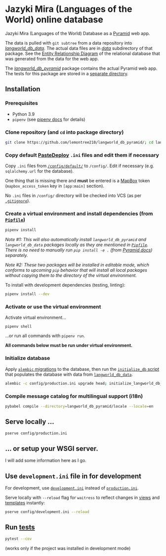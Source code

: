 # Jazyki Mira (Languages of the World) online database

Jazyki Mira (Languages of the World) Database as a [Pyramid](https://trypyramid.com/) web app.

The data is pulled with `git subtree` from a
data repository into [*langworld_db_data*](langworld_db_data). The actual data files are in [*data*](langworld_db_data/data) subdirectory of that package.
See the [Entity Relationship Diagram](langworld_db_pyramid/dbutils/erd.png) of the relational database that was generated from the data for the web app.

The [*langworld_db_pyramid*](langworld_db_pyramid)
package contains the actual Pyramid web app. The tests
for this package are stored in a [separate directory](tests).

## Installation

### Prerequisites
- Python 3.9
- `pipenv` (see [pipenv docs](https://pipenv-fork.readthedocs.io/en/latest/install.html#installing-pipenv) for details)

### Clone repository (and `cd` into package directory)

```bash
git clone https://github.com/lemontree210/langworld_db_pyramid/; cd langworld_db_pyramid
```

### Copy default [PasteDeploy](https://pastedeploy.readthedocs.io/en/latest/index.html) `.ini` files and edit them if necessary

Copy `.ini` files from [`/config/default/`](config/default) to `/config/`. Edit if necessary (e.g. `sqlalchemy.url` for the database). 

One thing that is missing there and **must** be entered is a [MapBox](https://www.mapbox.com/) token 
(`mapbox_access_token` key in `[app:main]` section).

No `.ini` files in `/config/` directory will be checked into VCS
(as per [`.gitignore`](.gitignore)).

### Create a virtual environment and install dependencies (from [`Pipfile`](Pipfile))

```bash
pipenv install
```

_Note #1: This will also automatically install `langworld_db_pyramid`  and `langworld_db_data` packages locally as they are mentioned in [`Pipfile`](Pipfile). 
There is no need to manually run `pip install -e .` (from [Pyramid docs](https://docs.pylonsproject.org/projects/pyramid/en/2.0-branch/narr/project.html#installing-your-newly-created-project-for-development)) separately._ 

_Note #2: These two packages will be installed in editable mode, which conforms to upcoming `pip` behavior that will install all local packages without copying them to the directory of the virtual environment._

To install with development dependencies (testing, linting):

```bash
pipenv install --dev
```

### Activate or use the virtual environment

Activate virtual environment...

```
pipenv shell
```

...or run all commands with `pipenv run`.


**All commands below must be run under virtual environment.**

### Initialize database

Apply [`alembic` migrations](langworld_db_pyramid/alembic/versions) to the database, then run the [`initialize_db` script](langworld_db_pyramid/scripts/initialize_db.py) that populates the database with data from [`langworld_db_data`](langworld_db_data).

```bash
alembic -c config/production.ini upgrade head; initialize_langworld_db_pyramid_db config/production.ini
```

### Compile message catalog for multilingual support (i18n)

```bash
pybabel compile --directory=langworld_db_pyramid/locale --locale=en
```

## Serve locally ...
```bash
pserve config/production.ini
```

## ... or setup your WSGI server.

I will add some information here as I go.

## Use `development.ini` file in for development

For development, use [`development.ini`](config/development.ini) instead of [`production.ini`](config/production.ini).

Serve locally with `--reload` flag for `waitress` to reflect changes in [views](langworld_db_pyramid/views) and [templates](langworld_db_pyramid/templates) instantly:

```bash
pserve config/development.ini --reload
```

## Run [tests](tests)

```bash
pytest --cov
```
(works only if the project was installed in development mode)